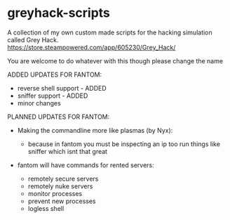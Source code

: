 # greyhack-scripts
A collection of my own custom made scripts for the hacking simulation called Grey Hack.
https://store.steampowered.com/app/605230/Grey_Hack/

You are welcome to do whatever with this
though please change the name


ADDED UPDATES FOR FANTOM:
  - reverse shell support - ADDED
  - sniffer support - ADDED
  - minor changes 
 
PLANNED UPDATES FOR FANTOM:
  - Making the commandline more like plasmas (by Nyx):
      - because in fantom you must be inspecting an ip too run things like sniffer which isnt that great
   
  - fantom will have commands for rented servers:
      - remotely secure servers
      - remotely nuke servers
      - monitor processes
      - prevent new processes
      - logless shell
      
      

